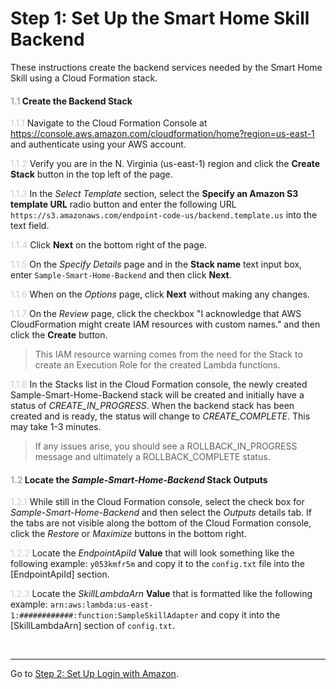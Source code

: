 # Step 1: Set Up the Smart Home Skill Backend
These instructions create the backend services needed by the Smart Home Skill using a Cloud Formation stack.

#### <span style="color:#aaa">1.1</span> Create the Backend Stack

<span style="color:#ccc">1.1.1</span> Navigate to the Cloud Formation Console at https://console.aws.amazon.com/cloudformation/home?region=us-east-1 and authenticate using your AWS account.

<span style="color:#ccc">1.1.2</span> Verify you are in the N. Virginia (us-east-1) region and click the **Create Stack** button in the top left of the page.

<span style="color:#ccc">1.1.3</span> In the _Select Template_ section, select the **Specify an Amazon S3 template URL** radio button and enter the following URL `https://s3.amazonaws.com/endpoint-code-us/backend.template.us` into the text field.

<span style="color:#ccc">1.1.4</span> Click **Next** on the bottom right of the page.

<span style="color:#ccc">1.1.5</span> On the _Specify Details_ page and in the **Stack name** text input box, enter `Sample-Smart-Home-Backend` and then click **Next**.

<span style="color:#ccc">1.1.6</span> When on the _Options_ page, click **Next** without making any changes.

<span style="color:#ccc">1.1.7</span> On the _Review_ page, click the checkbox "I acknowledge that AWS CloudFormation might create IAM resources with custom names." and then click the **Create** button.

> This IAM resource warning comes from the need for the Stack to create an Execution Role for the created Lambda functions.

<span style="color:#ccc">1.1.8</span> In the Stacks list in the Cloud Formation console, the newly created Sample-Smart-Home-Backend stack will be created and initially have a status of _CREATE\_IN\_PROGRESS_. When the backend stack has been created and is ready, the status will change to _CREATE\_COMPLETE_. This may take 1-3 minutes.

> If any issues arise, you should see a ROLLBACK\_IN\_PROGRESS message and ultimately a ROLLBACK\_COMPLETE status.

#### <span style="color:#aaa">1.2</span> Locate the _Sample-Smart-Home-Backend_ Stack Outputs

<span style="color:#ccc">1.2.1</span> While still in the Cloud Formation console, select the check box for _Sample-Smart-Home-Backend_ and then select the _Outputs_ details tab. If the tabs are not visible along the bottom of the Cloud Formation console, click the _Restore_ or _Maximize_ buttons in the bottom right.

<span style="color:#ccc">1.2.2</span> Locate the _EndpointApiId_ **Value** that will look something like the following example: `y053kmfr5m` and copy it to the `config.txt` file into the [EndpointApiId] section.

<span style="color:#ccc">1.2.3</span> Locate the _SkillLambdaArn_ **Value** that is formatted like the following example: `arn:aws:lambda:us-east-1:############:function:SampleSkillAdapter` and copy it into the [SkillLambdaArn] section of `config.txt`.

	
<br>

____
Go to [Step 2: Set Up Login with Amazon](002-setup-lwa.md).

